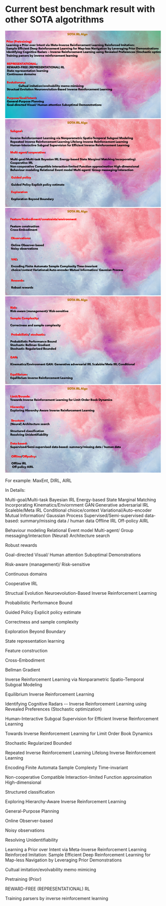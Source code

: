 # Current best benchmark result with other SOTA algotrithms

![SOTA1](IRL%20Classification/Slide1.png)
![SOTA2](IRL%20Classification/Slide2.png)
![SOTA3](IRL%20Classification/Slide3.png)
![SOTA4](IRL%20Classification/Slide4.png)
![SOTA5](IRL%20Classification/Slide5.png)



For example: MaxEnt, DIRL, AIRL

In Details:

Multi-goal/Multi-task
Bayesian IRL
Energy-based
State Marginal Matching
Incorporating Kinematics/Enviornment
GAN:Generative adversarial IRL
Scaleble/Meta IRL
Conditional chioice/context
Variational/Auto-encoder 
Mutual Information/ Gaussian Process
Supervised/Semi-supervised
data-based: summary/missing data / human data
Offline IRL
Off-policy AIRL

Behaviour modeling
Relational Event model
Multi-agent/ Group messaging/interaction
(Neural) Architecture search

Robust rewards

Goal-directed 
Visual/ Human attention
Suboptimal Demonstrations

Risk-aware (management)/ Risk-sensitive

Continuous domains

Cooperative IRL

Structual Evolution
Neuroevolution-Based Inverse Reinforcement Learning

Probabilistic Performance Bound

Guided Policy
Explicit policy estimate

Correctness and sample complexity

Exploration Beyond Boundary

State representation learning

Feature construction

Cross-Embodiment

Bellman Gradient

Inverse Reinforcement Learning via Nonparametric Spatio-Temporal Subgoal Modeling

Equilibrium Inverse Reinforcement Learning

Identifying Cognitive Radars -- Inverse Reinforcement Learning using Revealed Preferences
(Stochastic optimization)

Human-Interactive Subgoal Supervision for Efficient Inverse Reinforcement Learning

Towards Inverse Reinforcement Learning for Limit Order Book Dynamics


Stochastic
Regularized
Bounded

Repeated Inverse Reinforcement Learning
Lifelong Inverse Reinforcement Learning

Encoding Finite Automata
Sample Complexty
Time-invariant

Non-cooperative
Compatible
Interaction-limited
Function approximation
High-dimensional

Structured classification

Exploring Hierarchy-Aware Inverse Reinforcement Learning


General-Purpose Planning

Online Observer-based

Noisy observations

Resolving Unidentifiability


Learning a Prior over Intent via Meta-Inverse Reinforcement Learning
Reinforced Imitation: Sample Efficient Deep Reinforcement Learning for Map-less Navigation by Leveraging Prior Demonstrations

Cultual imitation/evolvability memo mimicing

Pretraining (Prior)

REWARD-FREE (REPRESENTATIONAL) RL

Training parsers by inverse reinforcement learning

